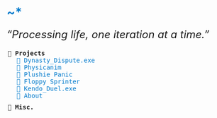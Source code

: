 # [~\*](About)
<span style="font-size:x-large; font-style:italic;">“Processing life, one iteration at a time.”</span>

<div id="file-explorer"><div class="folder">
	    <span class="folder-name">📁 Projects</span><div class="folder-content" style="display:block;">
	      <a href="Dynasty_Dispute/client/index.html" target="_blank">📄 Dynasty_Dispute.exe</a><br>
	      <a href="Projects/Physicanim">📄 Physicanim</a><br>
	      <a href="Projects/Plushie_Panic">📄 Plushie Panic</a><br>
	      <a href="Projects/Floppy_Sprinter">📄 Floppy Sprinter</a><br>
	      <a href="https://apkcombo.com/kendo-duel/com.Graphluid.KendoDuel/" target="_blank">📄 Kendo_Duel.exe</a><br>
	      <a href="About">📄 About</a><!--br--></div></div><div class="folder" onclick="toggleFolder(this)">
	    📁 <span class="folder-name">Misc.</span><div class="folder-content">
	      <a href="wip/ASCII_Dump">📄 ASCII_Dump.md</a><br>
	      <a href="Guides/Custom_Blogger">📄 How To Fully Customise Your Blogger</a><br>
	      <a href="Projects/MMORPSG">📄 MMORPSG~*</a><br>
	      <a href="Guides/Physicanim_Tutorial">📄 .Physicanim_Tutorial</a><br>
	      <a href=".">❌ .Concepts</a><br>
	      <a href=".">❌ .Shop</a>
	    </div>
	  </div>
</div>


<style>
	#file-explorer {
	  max-width: 500px;
	  margin: 20px auto;
	
	  font-family: monospace;
	  /*white-space: pre;*/
	}
	.folder {
	  margin-bottom: 10px;
	  cursor: pointer;
	  user-select: none;
	}
	.folder-name {
	  font-weight: bold;
	}
	.folder-content {
	  display: none;
	  margin-left: 20px;
	}
	.folder.open .folder-content {
	  display: block;
	}
	a {
	  text-decoration: none;
	  color: #007acc;
	}
	a:hover {
	  text-decoration: underline;
	}
</style>
<script>
	function toggleFolder(element) {
	  element.classList.toggle('open');
	}
</script>

<!--center> <h1 style="margin: 0 !important; border-bottom: none; padding: 0;"><a href="About" style="color: inherit;">~*</a></h1> <h2 id="processing-life-one-iteration-at-a-time" style="margin: 0;"><em>“Processing Life. One Iteration at a Time.”</em></h2</center>
<div class="folder" onclick="toggleFolder(this)">-->

